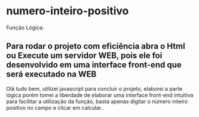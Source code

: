 # numero-inteiro-positivo
Função Lógica.

<h2>Para rodar o projeto com eficiência abra o Html ou Execute um servidor WEB, pois ele foi desenvolvido em uma interface front-end que será executado
na WEB</h2>

<p>Olá tudo bem, utilizei javascript para concluir o projeto, elaborei a parte lógica porém tomei a liberdade de
elaborar uma interface front-end intuitiva para facilitar a utilização da função, basta apenas digitar o número inteiro
positivo no campo e clicar em calcular..</p>
